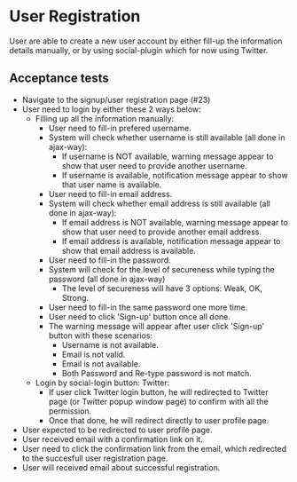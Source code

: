 # User Registration
  User are able to create a new user account by either fill-up the information details manually, or by using social-plugin which for now using Twitter.

## Acceptance tests

- Navigate to the signup/user registration page (#23)
- User need to login by either these 2 ways below:
  - Filling up all the information manually:
    - User need to fill-in prefered username.
    - System will check whether username is still available (all done in ajax-way):
      - If username is NOT available, warning message appear to show that user need to provide another username.
      - If username is available, notification message appear to show that user name is available.
    - User need to fill-in email address.
    - System will check whether email address is still available (all done in ajax-way):
      - If email address is NOT available, warning message appear to show that user need to provide another email address.
      - If email address is available, notification message appear to show that email address is available.
    - User need to fill-in the password.
    - System will check for the level of secureness while typing the password (all done in ajax-way)
      - The level of secureness will have 3 options: Weak, OK, Strong.
    - User need to fill-in the same password one more time.
    - User need to click 'Sign-up' button once all done.
    - The warning message will appear after user click 'Sign-up' button with these scenarios:
      - Username is not available.
      - Email is not valid.
      - Email is not available.
      - Both Password and Re-type password is not match.
  - Login by social-login button: Twitter:
    - If user click Twitter login button, he will redirected to Twitter page (or Twitter popup window page) to confirm with
    all the permission.
    - Once that done, he will redirect directly to user profile page.
- User expected to be redirected to user profile page.
- User received email with a confirmation link on it.
- User need to click the confirmation link from the email, which redirected to the succesfull user registration page.
- User will received email about successful registration.

